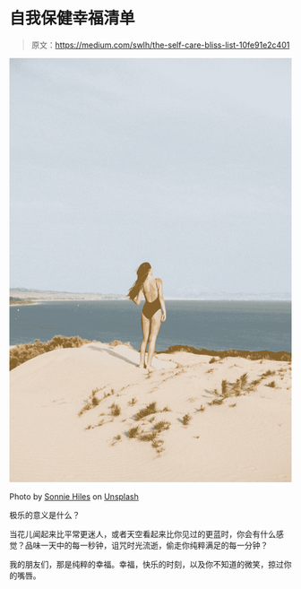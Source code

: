 # 自我保健幸福清单

> 原文：<https://medium.com/swlh/the-self-care-bliss-list-10fe91e2c401>

![](img/18ad74354cc64b4166cc207d1ef6b747.png)

Photo by [Sonnie Hiles](https://unsplash.com/@sonniehiles?utm_source=medium&utm_medium=referral) on [Unsplash](https://unsplash.com?utm_source=medium&utm_medium=referral)

极乐的意义是什么？

当花儿闻起来比平常更迷人，或者天空看起来比你见过的更蓝时，你会有什么感觉？品味一天中的每一秒钟，诅咒时光流逝，偷走你纯粹满足的每一分钟？

我的朋友们，那是纯粹的幸福。幸福，快乐的时刻，以及你不知道的微笑，掠过你的嘴唇。